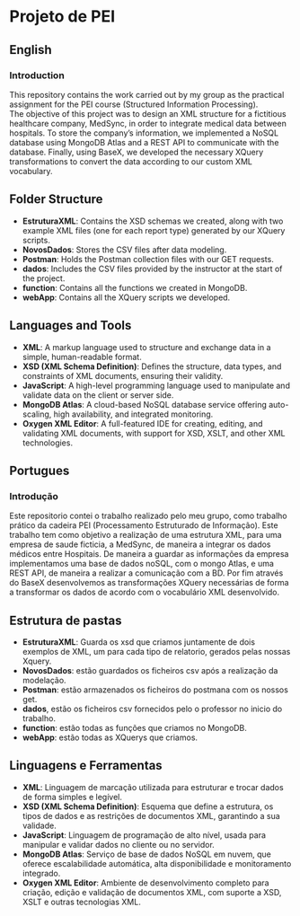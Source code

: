 # Projeto de PEI
## English
### Introduction
This repository contains the work carried out by my group as the practical assignment for the PEI course (Structured Information Processing).  
The objective of this project was to design an XML structure for a fictitious healthcare company, MedSync, in order to integrate medical data between hospitals. To store the company’s information, we implemented a NoSQL database using MongoDB Atlas and a REST API to communicate with the database. Finally, using BaseX, we developed the necessary XQuery transformations to convert the data according to our custom XML vocabulary.

## Folder Structure
- **EstruturaXML**: Contains the XSD schemas we created, along with two example XML files (one for each report type) generated by our XQuery scripts.  
- **NovosDados**: Stores the CSV files after data modeling.  
- **Postman**: Holds the Postman collection files with our GET requests.  
- **dados**: Includes the CSV files provided by the instructor at the start of the project.  
- **function**: Contains all the functions we created in MongoDB.  
- **webApp**: Contains all the XQuery scripts we developed.

## Languages and Tools
- **XML**: A markup language used to structure and exchange data in a simple, human-readable format.  
- **XSD (XML Schema Definition)**: Defines the structure, data types, and constraints of XML documents, ensuring their validity.  
- **JavaScript**: A high-level programming language used to manipulate and validate data on the client or server side.  
- **MongoDB Atlas**: A cloud-based NoSQL database service offering auto-scaling, high availability, and integrated monitoring.  
- **Oxygen XML Editor**: A full-featured IDE for creating, editing, and validating XML documents, with support for XSD, XSLT, and other XML technologies.  

## Portugues
### Introdução
Este repositorio contei o trabalho realizado pelo meu grupo, como trabalho prático da cadeira PEI (Processamento Estruturado de Informação).
Este trabalho tem como objetivo a realização de uma estrutura XML, para uma empresa de saude ficticia, a MedSync, de maneira a integrar os dados médicos entre Hospitais. De maneira a guardar as informações da empresa implementamos uma base de dados noSQL, com o mongo Atlas, e uma REST API, de maneira a realizar a comunicação com a BD. Por fim através do BaseX desenvolvemos as transformações XQuery necessárias de forma a transformar os dados de acordo com o vocabulário XML desenvolvido.

## Estrutura de pastas
- **EstruturaXML**: Guarda os xsd que criamos juntamente de dois exemplos de XML, um para cada tipo de relatorio, gerados pelas nossas Xquery.
- **NovosDados**: estão guardados os ficheiros csv após a realização da modelação.
- **Postman**: estão armazenados os ficheiros do postmana com os nossos get.
- **dados**, estão os ficheiros csv fornecidos pelo o professor no inicio do trabalho.
- **function**: estão todas as funções que criamos no MongoDB.
- **webApp**: estão todas as XQuerys que criamos.

## Linguagens e Ferramentas
- **XML**: Linguagem de marcação utilizada para estruturar e trocar dados de forma simples e legível.
- **XSD (XML Schema Definition)**: Esquema que define a estrutura, os tipos de dados e as restrições de documentos XML, garantindo a sua validade.
- **JavaScript**: Linguagem de programação de alto nível, usada para manipular e validar dados no cliente ou no servidor.
- **MongoDB Atlas**: Serviço de base de dados NoSQL em nuvem, que oferece escalabilidade automática, alta disponibilidade e monitoramento integrado.
- **Oxygen XML Editor**: Ambiente de desenvolvimento completo para criação, edição e validação de documentos XML, com suporte a XSD, XSLT e outras tecnologias XML.
